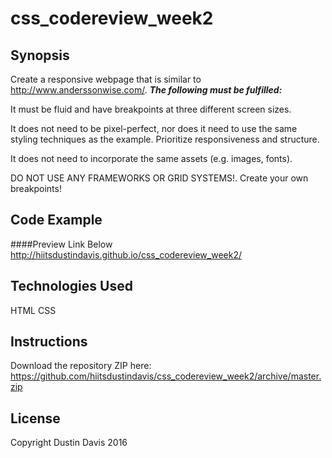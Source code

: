 # css_codereview_week2
## Synopsis
Create a responsive webpage that is similar to http://www.anderssonwise.com/.
**_The following must be fulfilled:_**

It must be fluid and have breakpoints at three different screen sizes.

It does not need to be pixel-perfect, nor does it need to use the same styling techniques as the example. Prioritize responsiveness and structure.

It does not need to incorporate the same assets (e.g. images, fonts).

DO NOT USE ANY FRAMEWORKS OR GRID SYSTEMS!. Create your own breakpoints!

## Code Example
####Preview Link Below
http://hiitsdustindavis.github.io/css_codereview_week2/

## Technologies Used
HTML CSS

## Instructions
Download the repository ZIP here: https://github.com/hiitsdustindavis/css_codereview_week2/archive/master.zip

## License
Copyright Dustin Davis 2016
